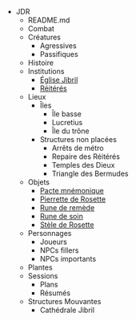 * JDR
  * README.md
  * Combat
  * Créatures
    * Agressives
    * Passifiques
  * Histoire
  * Institutions
    * [Église Jibril](institutions/eglise_Jibril.md)
    * [Réitérés](institutions/Reiteres.md)
  * Lieux
    * Îles
      * Île basse
      * Lucretius
      * Île du trône
    * Structures non placées
      * Arrêts de métro
      * Repaire des Réitérés
      * Temples des Dieux
      * Triangle des Bermudes
  * Objets
    * [Pacte mnémonique](objets/pacte_mnemonique.md)
    * [Pierrette de Rosette](objets/pierrette_de_rosette.md)
    * [Rune de remède](objets/rune_de_remede.md)
    * [Rune de soin](objets/rune_de_soin.md)
    * [Stèle de Rosette](objets/stele_de_Rosette.md)
  * Personnages
    * Joueurs
    * NPCs fillers
    * NPCs importants
  * Plantes
  * Sessions
    * Plans
    * Résumés
  * Structures Mouvantes
    * Cathédrale Jibril
